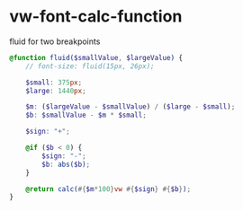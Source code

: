 # vw-font-calc-function
fluid for two breakpoints
```scss
@function fluid($smallValue, $largeValue) {
    // font-size: fluid(15px, 26px);

    $small: 375px;
    $large: 1440px;

    $m: ($largeValue - $smallValue) / ($large - $small);
    $b: $smallValue - $m * $small;

    $sign: "+";

    @if ($b < 0) {
        $sign: "-";
        $b: abs($b);
    }

    @return calc(#{$m*100}vw #{$sign} #{$b});
}
```
